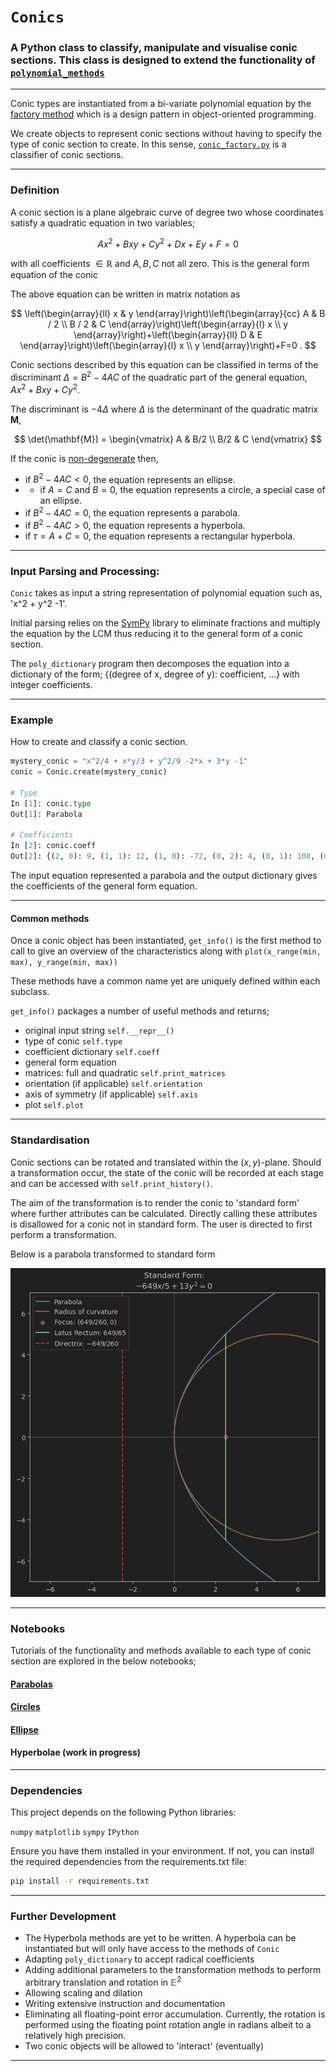 # `Conics`
### A Python class to classify, manipulate and visualise conic sections. This class is designed to extend the functionality of [`polynomial_methods`](https://github.com/pineapple-bois/polynomial-methods)

----

Conic types are instantiated from a bi-variate polynomial equation by the [factory method](https://en.wikipedia.org/wiki/Factory_method_pattern) which is a design pattern in object-oriented programming. 

We create objects to represent conic sections without having to specify the type of conic section to create. 
In this sense, [`conic_factory.py`](conics/conic_factory.py) is a classifier of conic sections. 

----

### Definition

A conic section is a plane algebraic curve of degree two whose coordinates satisfy a quadratic equation in two variables;

$$
Ax^2 + Bxy + Cy^2 + Dx + Ey + F = 0
$$

with all coefficients $\in \mathbb{R}$ and $A, B, C$ not all zero. This is the general form equation of the conic

The above equation can be written in matrix notation as

$$
\left(\begin{array}{ll}
x & y
\end{array}\right)\left(\begin{array}{cc}
A & B / 2 \\
B / 2 & C
\end{array}\right)\left(\begin{array}{l}
x \\
y
\end{array}\right)+\left(\begin{array}{ll}
D & E
\end{array}\right)\left(\begin{array}{l}
x \\
y
\end{array}\right)+F=0 .
$$

Conic sections described by this equation can be classified in terms of the discriminant $\Delta = B^2 -4AC$ of the quadratic part of the general equation, $Ax^2 + Bxy + Cy^2$.

The discriminant is $-4\Delta$ where $\Delta$ is the determinant of the quadratic matrix $\textbf{M}$,

$$
\det(\mathbf{M}) = 
\begin{vmatrix}
A & B/2 \\
B/2 & C 
\end{vmatrix}
$$

If the conic is [non-degenerate](https://en.wikipedia.org/wiki/Degenerate_conic) then, 

- if $B^2-4 A C<0$, the equation represents an ellipse.
- - if $A=C$ and $B=0$, the equation represents a circle, a special case of an ellipse.
- if $B^2-4 A C=0$, the equation represents a parabola.
- if $B^2-4 A C>0$, the equation represents a hyperbola.
- if $\tau=A+C=0$, the equation represents a rectangular hyperbola.

----

### Input Parsing and Processing: 
`Conic` takes as input a string representation of polynomial equation such as, 'x^2 + y^2 -1'. 

Initial parsing relies on the [SymPy](https://www.sympy.org/en/index.html) library to eliminate fractions and multiply the equation by the LCM thus reducing it to the general form of a conic section.

The `poly_dictionary` program then decomposes the equation into a dictionary of the form; {(degree of x, degree of y): coefficient, ...} with integer coefficients.

----

### Example

How to create and classify a conic section. 

```python
mystery_conic = "x^2/4 + x*y/3 + y^2/9 -2*x + 3*y -1"
conic = Conic.create(mystery_conic)

# Type
In [1]: conic.type
Out[1]: Parabola

# Coefficients
In [2]: conic.coeff
Out[2]: {(2, 0): 9, (1, 1): 12, (1, 0): -72, (0, 2): 4, (0, 1): 108, (0, 0): -36}
```
The input equation represented a parabola and the output dictionary gives the coefficients of the general form equation.

----

#### Common methods

Once a conic object has been instantiated, `get_info()` is the first method to call to give an overview of the characteristics along with `plot(x_range(min, max), y_range(min, max))` 

These methods have a common name yet are uniquely defined within each subclass.

`get_info()` packages a number of useful methods and returns;
- original input string `self.__repr__()`
- type of conic `self.type`
- coefficient dictionary `self.coeff`
- general form equation
- matrices: full and quadratic `self.print_matrices`
- orientation (if applicable) `self.orientation`
- axis of symmetry (if applicable) `self.axis`
- plot `self.plot`

----

### Standardisation

Conic sections can be rotated and translated within the $(x, y)$-plane. Should a transformation occur, the state of the conic will be recorded at each stage and can be accessed with `self.print_history()`.

The aim of the transformation is to render the conic to 'standard form' where further attributes can be calculated. Directly calling these attributes is disallowed for a conic not in standard form. The user is directed to first perform a transformation.

Below is a parabola transformed to standard form

![img](Images/Standard_parabola.png)

----

### Notebooks

Tutorials of the functionality and methods available to each type of conic section are explored in the below notebooks;

#### [Parabolas](Notebooks/Parabolas.ipynb)

#### [Circles](Notebooks/Circles.ipynb)

#### [Ellipse](Notebooks/Ellipse.ipynb)

#### Hyperbolae (work in progress)

----

### Dependencies

This project depends on the following Python libraries:

`numpy`
`matplotlib`
`sympy`
`IPython`

Ensure you have them installed in your environment. If not, you can install the required dependencies from the requirements.txt file:
```bash
pip install -r requirements.txt
```

----

### Further Development

- The Hyperbola methods are yet to be written. A hyperbola can be instantiated but will only have access to the methods of `Conic`
- Adapting `poly_dictionary` to accept radical coefficients 
- Adding additional parameters to the transformation methods to perform arbitrary translation and rotation in $\mathbb{E}^2$
- Allowing scaling and dilation
- Writing extensive instruction and documentation
- Eliminating all floating-point error accumulation. Currently, the rotation is performed using the floating point rotation angle in radians albeit to a relatively high precision.
- Two conic objects will be allowed to 'interact' (eventually)

----